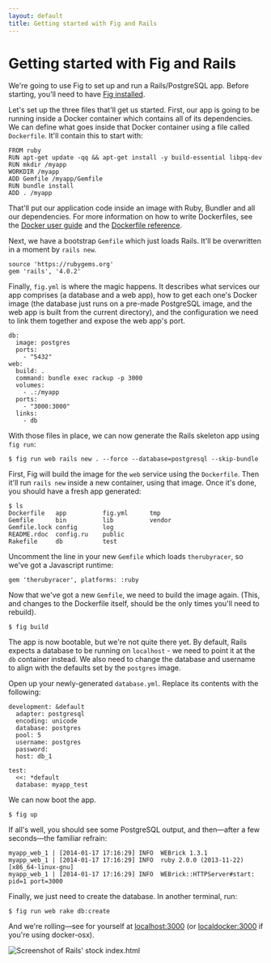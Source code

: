 ```yaml
---
layout: default
title: Getting started with Fig and Rails
---
```


Getting started with Fig and Rails
==================================

We're going to use Fig to set up and run a Rails/PostgreSQL app. Before starting, you'll need to have [Fig installed](install.html).

Let's set up the three files that'll get us started. First, our app is going to be running inside a Docker container which contains all of its dependencies. We can define what goes inside that Docker container using a file called `Dockerfile`. It'll contain this to start with:

    FROM ruby
    RUN apt-get update -qq && apt-get install -y build-essential libpq-dev
    RUN mkdir /myapp
    WORKDIR /myapp
    ADD Gemfile /myapp/Gemfile
    RUN bundle install
    ADD . /myapp

That'll put our application code inside an image with Ruby, Bundler and all our dependencies. For more information on how to write Dockerfiles, see the [Docker user guide](https://docs.docker.com/userguide/dockerimages/#building-an-image-from-a-dockerfile) and the [Dockerfile reference](http://docs.docker.com/reference/builder/).

Next, we have a bootstrap `Gemfile` which just loads Rails. It'll be overwritten in a moment by `rails new`.

    source 'https://rubygems.org'
    gem 'rails', '4.0.2'

Finally, `fig.yml` is where the magic happens. It describes what services our app comprises (a database and a web app), how to get each one's Docker image (the database just runs on a pre-made PostgreSQL image, and the web app is built from the current directory), and the configuration we need to link them together and expose the web app's port.

    db:
      image: postgres
      ports:
        - "5432"
    web:
      build: .
      command: bundle exec rackup -p 3000
      volumes:
        - .:/myapp
      ports:
        - "3000:3000"
      links:
        - db

With those files in place, we can now generate the Rails skeleton app using `fig run`:

    $ fig run web rails new . --force --database=postgresql --skip-bundle

First, Fig will build the image for the `web` service using the `Dockerfile`. Then it'll run `rails new` inside a new container, using that image. Once it's done, you should have a fresh app generated:

    $ ls
    Dockerfile   app          fig.yml      tmp
    Gemfile      bin          lib          vendor
    Gemfile.lock config       log
    README.rdoc  config.ru    public
    Rakefile     db           test

Uncomment the line in your new `Gemfile` which loads `therubyracer`, so we've got a Javascript runtime:

    gem 'therubyracer', platforms: :ruby

Now that we've got a new `Gemfile`, we need to build the image again. (This, and changes to the Dockerfile itself, should be the only times you'll need to rebuild).

    $ fig build

The app is now bootable, but we're not quite there yet. By default, Rails expects a database to be running on `localhost` - we need to point it at the `db` container instead. We also need to change the database and username to align with the defaults set by the `postgres` image.

Open up your newly-generated `database.yml`. Replace its contents with the following:

    development: &default
      adapter: postgresql
      encoding: unicode
      database: postgres
      pool: 5
      username: postgres
      password:
      host: db_1

    test:
      <<: *default
      database: myapp_test

We can now boot the app.

    $ fig up

If all's well, you should see some PostgreSQL output, and then—after a few seconds—the familiar refrain:

    myapp_web_1 | [2014-01-17 17:16:29] INFO  WEBrick 1.3.1
    myapp_web_1 | [2014-01-17 17:16:29] INFO  ruby 2.0.0 (2013-11-22) [x86_64-linux-gnu]
    myapp_web_1 | [2014-01-17 17:16:29] INFO  WEBrick::HTTPServer#start: pid=1 port=3000

Finally, we just need to create the database. In another terminal, run:

    $ fig run web rake db:create

And we're rolling—see for yourself at [localhost:3000](http://localhost:3000) (or [localdocker:3000](http://localdocker:3000) if you're using docker-osx).

![Screenshot of Rails' stock index.html](https://orchardup.com/static/images/fig-rails-screenshot.png)
